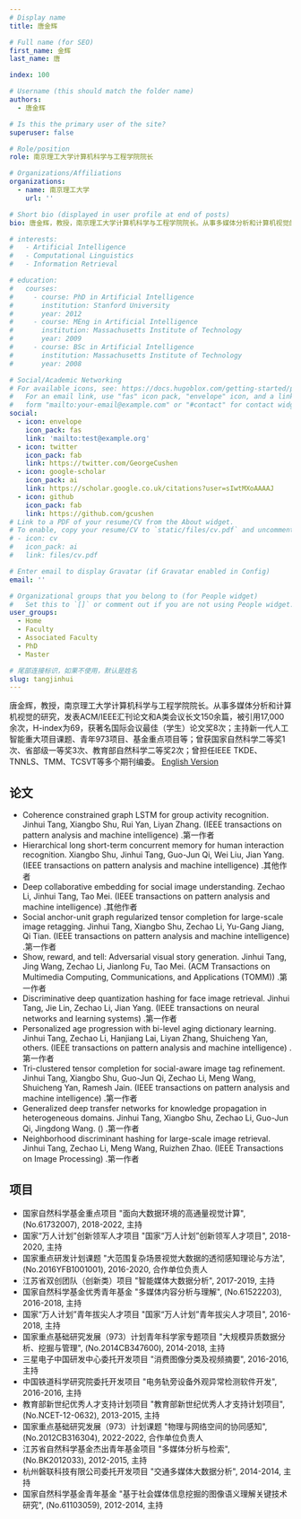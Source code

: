 ```yaml
---
# Display name
title: 唐金辉

# Full name (for SEO)
first_name: 金辉
last_name: 唐

index: 100

# Username (this should match the folder name)
authors:
  - 唐金辉

# Is this the primary user of the site?
superuser: false

# Role/position
role: 南京理工大学计算机科学与工程学院院长

# Organizations/Affiliations
organizations:
  - name: 南京理工大学
    url: ''

# Short bio (displayed in user profile at end of posts)
bio: 唐金辉，教授，南京理工大学计算机科学与工程学院院长。从事多媒体分析和计算机视觉的研究，发表ACM/IEEE汇刊论文和A类会议长文150余篇，被引用17,000余次，H-index为69，获著名国际会议最佳（学生）论文奖8次；主持新一代人工智能重大项目课题、青年973项目、基金重点项目等；曾获国家自然科学二等奖1次、省部级一等奖3次、教育部自然科学二等奖2次；曾担任IEEE TKDE、TNNLS、TMM、TCSVT等多个期刊编委。

# interests:
#   - Artificial Intelligence
#   - Computational Linguistics
#   - Information Retrieval

# education:
#   courses:
#     - course: PhD in Artificial Intelligence
#       institution: Stanford University
#       year: 2012
#     - course: MEng in Artificial Intelligence
#       institution: Massachusetts Institute of Technology
#       year: 2009
#     - course: BSc in Artificial Intelligence
#       institution: Massachusetts Institute of Technology
#       year: 2008

# Social/Academic Networking
# For available icons, see: https://docs.hugoblox.com/getting-started/page-builder/#icons
#   For an email link, use "fas" icon pack, "envelope" icon, and a link in the
#   form "mailto:your-email@example.com" or "#contact" for contact widget.
social:
  - icon: envelope
    icon_pack: fas
    link: 'mailto:test@example.org'
  - icon: twitter
    icon_pack: fab
    link: https://twitter.com/GeorgeCushen
  - icon: google-scholar
    icon_pack: ai
    link: https://scholar.google.co.uk/citations?user=sIwtMXoAAAAJ
  - icon: github
    icon_pack: fab
    link: https://github.com/gcushen
# Link to a PDF of your resume/CV from the About widget.
# To enable, copy your resume/CV to `static/files/cv.pdf` and uncomment the lines below.
# - icon: cv
#   icon_pack: ai
#   link: files/cv.pdf

# Enter email to display Gravatar (if Gravatar enabled in Config)
email: ''

# Organizational groups that you belong to (for People widget)
#   Set this to `[]` or comment out if you are not using People widget.
user_groups:
  - Home
  - Faculty
  - Associated Faculty
  - PhD
  - Master

# 尾部连接标识，如果不使用，默认是姓名
slug: tangjinhui
---
```


唐金辉，教授，南京理工大学计算机科学与工程学院院长。从事多媒体分析和计算机视觉的研究，发表ACM/IEEE汇刊论文和A类会议长文150余篇，被引用17,000余次，H-index为69，获著名国际会议最佳（学生）论文奖8次；主持新一代人工智能重大项目课题、青年973项目、基金重点项目等；曾获国家自然科学二等奖1次、省部级一等奖3次、教育部自然科学二等奖2次；曾担任IEEE TKDE、TNNLS、TMM、TCSVT等多个期刊编委。 [English Version](/en/author/tangjinhui/)


## 论文
- Coherence constrained graph LSTM for group activity recognition. Jinhui Tang, Xiangbo Shu, Rui Yan, Liyan Zhang. (IEEE transactions on pattern analysis and machine intelligence) .第一作者
- Hierarchical long short-term concurrent memory for human interaction recognition. Xiangbo Shu, Jinhui Tang, Guo-Jun Qi, Wei Liu, Jian Yang. (IEEE transactions on pattern analysis and machine intelligence) .其他作者
- Deep collaborative embedding for social image understanding. Zechao Li, Jinhui Tang, Tao Mei. (IEEE transactions on pattern analysis and machine intelligence) .其他作者
- Social anchor-unit graph regularized tensor completion for large-scale image retagging. Jinhui Tang, Xiangbo Shu, Zechao Li, Yu-Gang Jiang, Qi Tian. (IEEE transactions on pattern analysis and machine intelligence) .第一作者
- Show, reward, and tell: Adversarial visual story generation. Jinhui Tang, Jing Wang, Zechao Li, Jianlong Fu, Tao Mei. (ACM Transactions on Multimedia Computing, Communications, and Applications (TOMM)) .第一作者
- Discriminative deep quantization hashing for face image retrieval. Jinhui Tang, Jie Lin, Zechao Li, Jian Yang. (IEEE transactions on neural networks and learning systems) .第一作者
- Personalized age progression with bi-level aging dictionary learning. Jinhui Tang, Zechao Li, Hanjiang Lai, Liyan Zhang, Shuicheng Yan, others. (IEEE transactions on pattern analysis and machine intelligence) .第一作者
- Tri-clustered tensor completion for social-aware image tag refinement. Jinhui Tang, Xiangbo Shu, Guo-Jun Qi, Zechao Li, Meng Wang, Shuicheng Yan, Ramesh Jain. (IEEE transactions on pattern analysis and machine intelligence) .第一作者
- Generalized deep transfer networks for knowledge propagation in heterogeneous domains. Jinhui Tang, Xiangbo Shu, Zechao Li, Guo-Jun Qi, Jingdong Wang. () .第一作者
- Neighborhood discriminant hashing for large-scale image retrieval. Jinhui Tang, Zechao Li, Meng Wang, Ruizhen Zhao. (IEEE Transactions on Image Processing) .第一作者


## 项目
- 国家自然科学基金重点项目 "面向大数据环境的高通量视觉计算", (No.61732007), 2018-2022, 主持
- 国家“万人计划”创新领军人才项目 "国家“万人计划”创新领军人才项目", 2018-2020, 主持
- 国家重点研发计划课题 "大范围复杂场景视觉大数据的透彻感知理论与方法", (No.2016YFB1001001), 2016-2020, 合作单位负责人
- 江苏省双创团队（创新类）项目 "智能媒体大数据分析", 2017-2019, 主持
- 国家自然科学基金优秀青年基金 "多媒体内容分析与理解", (No.61522203), 2016-2018, 主持
- 国家“万人计划”青年拔尖人才项目 "国家“万人计划”青年拔尖人才项目", 2016-2018, 主持
- 国家重点基础研究发展（973）计划青年科学家专题项目 "大规模异质数据分析、挖掘与管理", (No.2014CB347600), 2014-2018, 主持
- 三星电子中国研发中心委托开发项目 "消费图像分类及视频摘要", 2016-2016, 主持
- 中国铁道科学研究院委托开发项目 "电务轨旁设备外观异常检测软件开发", 2016-2016, 主持
- 教育部新世纪优秀人才支持计划项目 "教育部新世纪优秀人才支持计划项目", (No.NCET-12-0632), 2013-2015, 主持
- 国家重点基础研究发展（973）计划课题 "物理与网络空间的协同感知", (No.2012CB316304), 2022-2022, 合作单位负责人
- 江苏省自然科学基金杰出青年基金项目 "多媒体分析与检索", (No.BK2012033), 2012-2015, 主持
- 杭州磐联科技有限公司委托开发项目 "交通多媒体大数据分析", 2014-2014, 主持
- 国家自然科学基金青年基金 "基于社会媒体信息挖掘的图像语义理解关键技术研究", (No.61103059), 2012-2014, 主持

